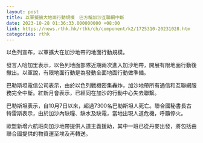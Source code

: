 ```yaml
---
layout: post
title: 以軍擬擴大地面行動規模　巴方稱加沙互聯網中斷　
date: 2023-10-28 01:36:33.000000000 +08:00
link: https://news.rthk.hk/rthk/ch/component/k2/1725310-20231028.htm
categories: rthk
---
```


以色列宣布，以軍擴大在加沙地帶的地面行動規模。

發言人哈加里表示，以色列地面部隊近期兩次進入加沙地帶，開展有限地面行動後撤出。以軍說，有限地面行動是為發動全面地面行動做準備。

巴勒斯坦電信公司表示，由於以色列戰機密集轟炸，加沙地帶所有通信和互聯網服務完全中斷。紅新月會表示，已經同在加沙的行動中心失去聯繫。

巴勒斯坦表示，自10月7日以來，超過7300名巴勒斯坦人死亡。聯合國秘書長古特雷斯表示，由於加沙內缺糧、缺水及缺電，當地出現人道危機，呼籲停火。

歐盟新增六航班向加沙地帶提供人道主義援助，其中一班已從丹麥出發，將包括由聯合國提供的物資運至埃及再轉送。
